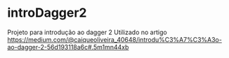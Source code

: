 # introDagger2
Projeto para introdução ao dagger 2 
Utilizado no artigo https://medium.com/@caiqueoliveira_40648/introdu%C3%A7%C3%A3o-ao-dagger-2-56d193118a6c#.5m1mn44xb
